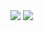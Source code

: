 
<img src="https://capsule-render.vercel.app/api?type=transparent&color=BDBDC8&height=150&section=header&text=텍스트&fontSize=20" />


<img src="https://capsule-render.vercel.app/api?type=transparent&color=BDBDC8&height=150&section=footer" />
